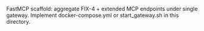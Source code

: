 FastMCP scaffold: aggregate FIX-4 + extended MCP endpoints under single gateway.
Implement docker-compose.yml or start_gateway.sh in this directory.
